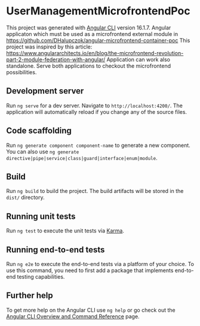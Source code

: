 # UserManagementMicrofrontendPoc

This project was generated with [Angular CLI](https://github.com/angular/angular-cli) version 16.1.7.
Angular applicaton which must be used as a microfrontend external module in https://github.com/DHalupczok/angular-microfrontend-container-poc 
This project was inspired by this article: https://www.angulararchitects.io/en/blog/the-microfrontend-revolution-part-2-module-federation-with-angular/ 
Application can work also standalone. Serve both applications to checkout the microfrontend possibilities. 

## Development server

Run `ng serve` for a dev server. Navigate to `http://localhost:4200/`. The application will automatically reload if you change any of the source files.

## Code scaffolding

Run `ng generate component component-name` to generate a new component. You can also use `ng generate directive|pipe|service|class|guard|interface|enum|module`.

## Build

Run `ng build` to build the project. The build artifacts will be stored in the `dist/` directory.

## Running unit tests

Run `ng test` to execute the unit tests via [Karma](https://karma-runner.github.io).

## Running end-to-end tests

Run `ng e2e` to execute the end-to-end tests via a platform of your choice. To use this command, you need to first add a package that implements end-to-end testing capabilities.

## Further help

To get more help on the Angular CLI use `ng help` or go check out the [Angular CLI Overview and Command Reference](https://angular.io/cli) page.
